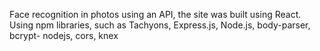 Face recognition in photos using an API, the site was built using React. Using npm libraries, such as Tachyons,
Express.js, Node.js, body-parser, bcrypt- nodejs, cors, knex
